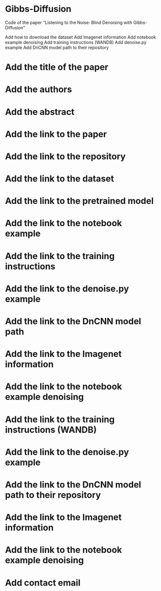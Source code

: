 # Gibbs-Diffusion
Code of the paper "Listening to the Noise: Blind Denoising with Gibbs-Diffusion"


Add how to download the dataset
Add Imagenet information
Add notebook example denoising
Add training instructions (WANDB)
Add denoise.py example
Add DnCNN model path to their repository

# Add the title of the paper
# Add the authors
# Add the abstract
# Add the link to the paper
# Add the link to the repository
# Add the link to the dataset
# Add the link to the pretrained model
# Add the link to the notebook example
# Add the link to the training instructions
# Add the link to the denoise.py example
# Add the link to the DnCNN model path
# Add the link to the Imagenet information
# Add the link to the notebook example denoising
# Add the link to the training instructions (WANDB)
# Add the link to the denoise.py example
# Add the link to the DnCNN model path to their repository
# Add the link to the Imagenet information
# Add the link to the notebook example denoising
# Add contact email
